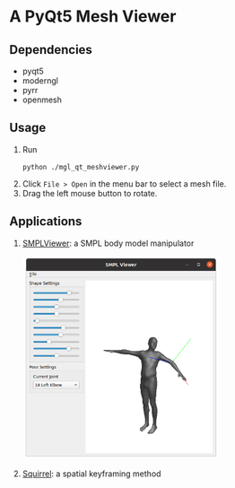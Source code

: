 # A PyQt5 Mesh Viewer

## Dependencies

* pyqt5
* moderngl
* pyrr
* openmesh

## Usage

1. Run
    ```
    python ./mgl_qt_meshviewer.py
    ```
2. Click ```File > Open``` in the menu bar to select a mesh file.
3. Drag the left mouse button to rotate.


## Applications

1. [SMPLViewer](./applications/smpl_viewer/): a SMPL body model manipulator

    <img src="https://github.com/zishun/pyqt-meshviewer/raw/master/imgs/screenshot_smpl.png" width="350"/>

2. [Squirrel](./applications/squirrel/): a spatial keyframing method
